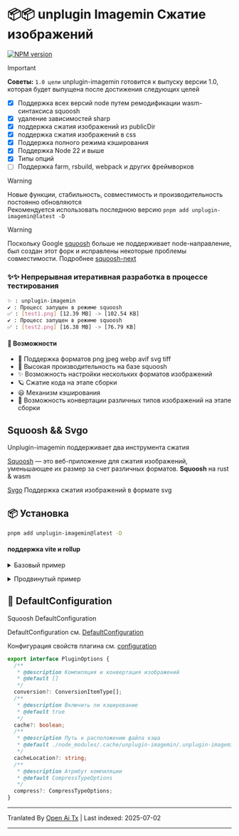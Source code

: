 # 📦📦 unplugin Imagemin Сжатие изображений

[![NPM version](https://img.shields.io/npm/v/unplugin-imagemin?color=a1b858&label=)](https://www.npmjs.com/package/unplugin-imagemin)

> [!IMPORTANT]
> **Советы:**
> `1.0 цели` unplugin-imagemin готовится к выпуску версии 1.0, которая будет выпущена после достижения следующих целей

- [x] Поддержка всех версий node путем ремодификации wasm-синтаксиса squoosh
- [x] удаление зависимостей sharp
- [x] поддержка сжатия изображений из publicDir
- [x] поддержка сжатия изображений в css
- [x] Поддержка полного режима кэширования
- [x] Поддержка Node 22 и выше
- [x] Типы опций
- [ ] Поддержка farm, rsbuild, webpack и других фреймворков

> [!WARNING]
Новые функции, стабильность, совместимость и производительность постоянно обновляются  
Рекомендуется использовать последнюю версию `pnpm add unplugin-imagemin@latest -D`

> [!WARNING]
Поскольку Google [squoosh](https://github.com/GoogleChromeLabs/squoosh) больше не поддерживает node-направление, был создан этот форк и исправлены некоторые проблемы совместимости. Подробнее [squoosh-next](https://github.com/ErKeLost/squoosh-node-latest)

### ✨✨ Непрерывная итеративная разработка в процессе тестирования

```bash
✨ : unplugin-imagemin
✔ : Процесс запущен в режиме squoosh
✅ : [test1.png] [12.39 MB] -> [102.54 KB]
✔ : Процесс запущен в режиме squoosh
✅ : [test2.png] [16.38 MB] -> [76.79 KB]
```

#### 🌈 Возможности

- 🍰 Поддержка форматов png jpeg webp avif svg tiff
- 🦾 Высокая производительность на базе squoosh
- ✨ Возможность настройки нескольких форматов изображений
- 🪐 Сжатие кода на этапе сборки
- 😃 Механизм кэширования
- 🌈 Возможность конвертации различных типов изображений на этапе сборки

## Squoosh && Svgo

Unplugin-imagemin поддерживает два инструмента сжатия

[Squoosh](https://github.com/GoogleChromeLabs/squoosh) — это веб-приложение для сжатия изображений, уменьшающее их размер за счет различных форматов.
**Squoosh** на rust & wasm

[Svgo](https://github.com/svg/svgo) Поддержка сжатия изображений в формате svg

## 📦 Установка

```bash
pnpm add unplugin-imagemin@latest -D
```

#### поддержка vite и rollup

<details>
<summary>Базовый пример</summary><br>

```ts
import { defineConfig } from 'vite';
import vue from '@vitejs/plugin-vue';
import imagemin from 'unplugin-imagemin/vite';
// https://vitejs.dev/config/
export default defineConfig({
  plugins: [vue(), imagemin()],
});
```

<br></details>

<details>
<summary>Продвинутый пример</summary><br>

```ts
iimport { defineConfig } from 'vite';
import vue from '@vitejs/plugin-vue';
import imagemin from 'unplugin-imagemin/vite';
// https://vitejs.dev/config/
export default defineConfig({
  plugins: [
    vue(),
    imagemin({
      // по умолчанию true
      cache: false,
      // Стандартные параметры сжатия для различных изображений
      compress: {
        jpg: {
          quality: 10,
        },
        jpeg: {
          quality: 10,
        },
        png: {
          quality: 10,
        },
```typescript
        webp: {
          quality: 10,
        },
      },
      conversion: [
        { from: 'jpeg', to: 'webp' },
        { from: 'png', to: 'webp' },
        { from: 'JPG', to: 'jpeg' },
      ],
    }),
  ],
});

```

<br></details>

## 🌸 DefaultConfiguration

Squoosh DefaultConfiguration

DefaultConfiguration см. [DefaultConfiguration](https://github.com/ErKeLost/unplugin-imagemin/blob/main/src/core/compressOptions.ts)

Конфигурация свойств плагина см. [configuration](https://github.com/ErKeLost/unplugin-imagemin/blob/main/src/core/types/index.ts)

```typescript
export interface PluginOptions {
  /**
   * @description Компиляция и конвертация изображений
   * @default []
   */
  conversion?: ConversionItemType[];
  /**
   * @description Включить ли кэширование
   * @default true
   */
  cache?: boolean;
  /**
   * @description Путь к расположению файла кэша
   * @default ./node_modules/.cache/unplugin-imagemin/.unplugin-imagemin-cache
   */
  cacheLocation?: string;
  /**
   * @description Атрибут компиляции
   * @default CompressTypeOptions
   */
  compress?: CompressTypeOptions;
}
```

---

Tranlated By [Open Ai Tx](https://github.com/OpenAiTx/OpenAiTx) | Last indexed: 2025-07-02

---
